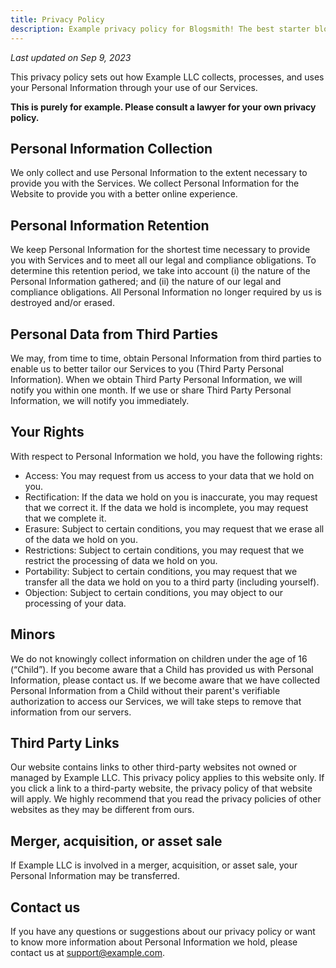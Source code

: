 ```yaml
---
title: Privacy Policy
description: Example privacy policy for Blogsmith! The best starter blog template for Astro.
---
```


_Last updated on Sep 9, 2023_

This privacy policy sets out how Example LLC collects, processes, and uses your Personal Information through your use of our Services.

**This is purely for example. Please consult a lawyer for your own privacy policy.**

## Personal Information Collection

We only collect and use Personal Information to the extent necessary to provide you with the Services. We collect Personal Information for the Website to provide you with a better online experience.

## Personal Information Retention

We keep Personal Information for the shortest time necessary to provide you with Services and to meet all our legal and compliance obligations. To determine this retention period, we take into account (i) the nature of the Personal Information gathered; and (ii) the nature of our legal and compliance obligations. All Personal Information no longer required by us is destroyed and/or erased.

## Personal Data from Third Parties

We may, from time to time, obtain Personal Information from third parties to enable us to better tailor our Services to you (Third Party Personal Information). When we obtain Third Party Personal Information, we will notify you within one month. If we use or share Third Party Personal Information, we will notify you immediately.

## Your Rights

With respect to Personal Information we hold, you have the following rights:

- Access: You may request from us access to your data that we hold on you.
- Rectification: If the data we hold on you is inaccurate, you may request that we correct it. If the data we hold is incomplete, you may request that we complete it.
- Erasure: Subject to certain conditions, you may request that we erase all of the data we hold on you.
- Restrictions: Subject to certain conditions, you may request that we restrict the processing of data we hold on you.
- Portability: Subject to certain conditions, you may request that we transfer all the data we hold on you to a third party (including yourself).
- Objection: Subject to certain conditions, you may object to our processing of your data.

## Minors

We do not knowingly collect information on children under the age of 16 (“Child”). If you become aware that a Child has provided us with Personal Information, please contact us. If we become aware that we have collected Personal Information from a Child without their parent's verifiable authorization to access our Services, we will take steps to remove that information from our servers.

## Third Party Links

Our website contains links to other third-party websites not owned or managed by Example LLC. This privacy policy applies to this website only. If you click a link to a third-party website, the privacy policy of that website will apply. We highly recommend that you read the privacy policies of other websites as they may be different from ours.

## Merger, acquisition, or asset sale

If Example LLC is involved in a merger, acquisition, or asset sale, your Personal Information may be transferred.

## Contact us

If you have any questions or suggestions about our privacy policy or want to know more information about Personal Information we hold, please contact us at support@example.com.
